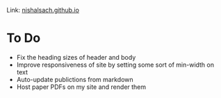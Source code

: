 Link: [nishalsach.github.io](nishalsach.github.io)
# To Do

- Fix the heading sizes of header and body
- Improve responsiveness of site by setting some sort of min-width on text
- Auto-update publictions from markdown
- Host paper PDFs on my site and render them
